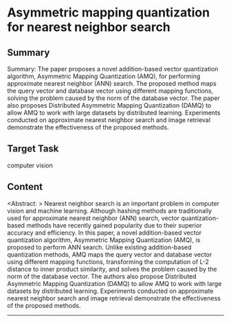 # Asymmetric mapping quantization for nearest neighbor search

## Summary

Summary: The paper proposes a novel addition-based vector quantization algorithm, Asymmetric Mapping Quantization (AMQ), for performing approximate nearest neighbor (ANN) search. The proposed method maps the query vector and database vector using different mapping functions, solving the problem caused by the norm of the database vector. The paper also proposes Distributed Asymmetric Mapping Quantization (DAMQ) to allow AMQ to work with large datasets by distributed learning. Experiments conducted on approximate nearest neighbor search and image retrieval demonstrate the effectiveness of the proposed methods.


## Target Task

computer vision

## Content

<Abstract: >
Nearest neighbor search is an important problem in computer vision and machine learning. Although hashing methods are traditionally used for approximate nearest neighbor (ANN) search, vector quantization-based methods have recently gained popularity due to their superior accuracy and efficiency. In this paper, a novel addition-based vector quantization algorithm, Asymmetric Mapping Quantization (AMQ), is proposed to perform ANN search. Unlike existing addition-based quantization methods, AMQ maps the query vector and database vector using different mapping functions, transforming the computation of L-2 distance to inner product similarity, and solves the problem caused by the norm of the database vector. The authors also propose Distributed Asymmetric Mapping Quantization (DAMQ) to allow AMQ to work with large datasets by distributed learning. Experiments conducted on approximate nearest neighbor search and image retrieval demonstrate the effectiveness of the proposed methods.



---

